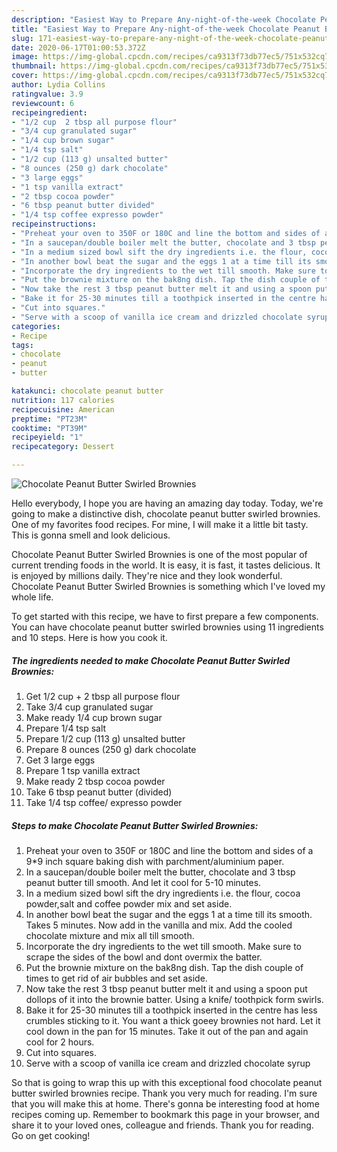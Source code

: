 ```yaml
---
description: "Easiest Way to Prepare Any-night-of-the-week Chocolate Peanut Butter Swirled Brownies"
title: "Easiest Way to Prepare Any-night-of-the-week Chocolate Peanut Butter Swirled Brownies"
slug: 171-easiest-way-to-prepare-any-night-of-the-week-chocolate-peanut-butter-swirled-brownies
date: 2020-06-17T01:00:53.372Z
image: https://img-global.cpcdn.com/recipes/ca9313f73db77ec5/751x532cq70/chocolate-peanut-butter-swirled-brownies-recipe-main-photo.jpg
thumbnail: https://img-global.cpcdn.com/recipes/ca9313f73db77ec5/751x532cq70/chocolate-peanut-butter-swirled-brownies-recipe-main-photo.jpg
cover: https://img-global.cpcdn.com/recipes/ca9313f73db77ec5/751x532cq70/chocolate-peanut-butter-swirled-brownies-recipe-main-photo.jpg
author: Lydia Collins
ratingvalue: 3.9
reviewcount: 6
recipeingredient:
- "1/2 cup  2 tbsp all purpose flour"
- "3/4 cup granulated sugar"
- "1/4 cup brown sugar"
- "1/4 tsp salt"
- "1/2 cup (113 g) unsalted butter"
- "8 ounces (250 g) dark chocolate"
- "3 large eggs"
- "1 tsp vanilla extract"
- "2 tbsp cocoa powder"
- "6 tbsp peanut butter divided"
- "1/4 tsp coffee expresso powder"
recipeinstructions:
- "Preheat your oven to 350F or 180C and line the bottom and sides of a 9*9 inch square baking dish with parchment/aluminium paper."
- "In a saucepan/double boiler melt the butter, chocolate and 3 tbsp peanut butter till smooth. And let it cool for 5-10 minutes."
- "In a medium sized bowl sift the dry ingredients i.e. the flour, cocoa powder,salt and coffee powder mix and set aside."
- "In another bowl beat the sugar and the eggs 1 at a time till its smooth. Takes 5 minutes. Now add in the vanilla and mix. Add the cooled chocolate mixture and mix all till smooth."
- "Incorporate the dry ingredients to the wet till smooth. Make sure to scrape the sides of the bowl and dont overmix the batter."
- "Put the brownie mixture on the bak8ng dish. Tap the dish couple of times to get rid of air bubbles and set aside."
- "Now take the rest 3 tbsp peanut butter melt it and using a spoon put dollops of it into the brownie batter. Using a knife/ toothpick form swirls."
- "Bake it for 25-30 minutes till a toothpick inserted in the centre has less crumbles sticking to it. You want a thick goeey brownies not hard. Let it cool down in the pan for 15 minutes. Take it out of the pan and again cool for 2 hours."
- "Cut into squares."
- "Serve with a scoop of vanilla ice cream and drizzled chocolate syrup"
categories:
- Recipe
tags:
- chocolate
- peanut
- butter

katakunci: chocolate peanut butter 
nutrition: 117 calories
recipecuisine: American
preptime: "PT23M"
cooktime: "PT39M"
recipeyield: "1"
recipecategory: Dessert

---
```



![Chocolate Peanut Butter Swirled Brownies](https://img-global.cpcdn.com/recipes/ca9313f73db77ec5/751x532cq70/chocolate-peanut-butter-swirled-brownies-recipe-main-photo.jpg)

Hello everybody, I hope you are having an amazing day today. Today, we're going to make a distinctive dish, chocolate peanut butter swirled brownies. One of my favorites food recipes. For mine, I will make it a little bit tasty. This is gonna smell and look delicious.

Chocolate Peanut Butter Swirled Brownies is one of the most popular of current trending foods in the world. It is easy, it is fast, it tastes delicious. It is enjoyed by millions daily. They're nice and they look wonderful. Chocolate Peanut Butter Swirled Brownies is something which I've loved my whole life.




To get started with this recipe, we have to first prepare a few components. You can have chocolate peanut butter swirled brownies using 11 ingredients and 10 steps. Here is how you cook it.

<!--inarticleads1-->

##### The ingredients needed to make Chocolate Peanut Butter Swirled Brownies:

1. Get 1/2 cup + 2 tbsp all purpose flour
1. Take 3/4 cup granulated sugar
1. Make ready 1/4 cup brown sugar
1. Prepare 1/4 tsp salt
1. Prepare 1/2 cup (113 g) unsalted butter
1. Prepare 8 ounces (250 g) dark chocolate
1. Get 3 large eggs
1. Prepare 1 tsp vanilla extract
1. Make ready 2 tbsp cocoa powder
1. Take 6 tbsp peanut butter (divided)
1. Take 1/4 tsp coffee/ expresso powder




<!--inarticleads2-->

##### Steps to make Chocolate Peanut Butter Swirled Brownies:

1. Preheat your oven to 350F or 180C and line the bottom and sides of a 9*9 inch square baking dish with parchment/aluminium paper.
1. In a saucepan/double boiler melt the butter, chocolate and 3 tbsp peanut butter till smooth. And let it cool for 5-10 minutes.
1. In a medium sized bowl sift the dry ingredients i.e. the flour, cocoa powder,salt and coffee powder mix and set aside.
1. In another bowl beat the sugar and the eggs 1 at a time till its smooth. Takes 5 minutes. Now add in the vanilla and mix. Add the cooled chocolate mixture and mix all till smooth.
1. Incorporate the dry ingredients to the wet till smooth. Make sure to scrape the sides of the bowl and dont overmix the batter.
1. Put the brownie mixture on the bak8ng dish. Tap the dish couple of times to get rid of air bubbles and set aside.
1. Now take the rest 3 tbsp peanut butter melt it and using a spoon put dollops of it into the brownie batter. Using a knife/ toothpick form swirls.
1. Bake it for 25-30 minutes till a toothpick inserted in the centre has less crumbles sticking to it. You want a thick goeey brownies not hard. Let it cool down in the pan for 15 minutes. Take it out of the pan and again cool for 2 hours.
1. Cut into squares.
1. Serve with a scoop of vanilla ice cream and drizzled chocolate syrup




So that is going to wrap this up with this exceptional food chocolate peanut butter swirled brownies recipe. Thank you very much for reading. I'm sure that you will make this at home. There's gonna be interesting food at home recipes coming up. Remember to bookmark this page in your browser, and share it to your loved ones, colleague and friends. Thank you for reading. Go on get cooking!
